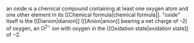 an oxide is a chemical compound containing at least one oxygen atom and one other element in its [[Chemical formula|chemical formula]]. "oxide" itself is the [[Dianion|dianion]] ([[Anion|anion]] bearing a net charge of –2) of oxygen, an O$^{2-}$ ion with oxygen in the [[Oxidation state|oxidation state]] of −2.